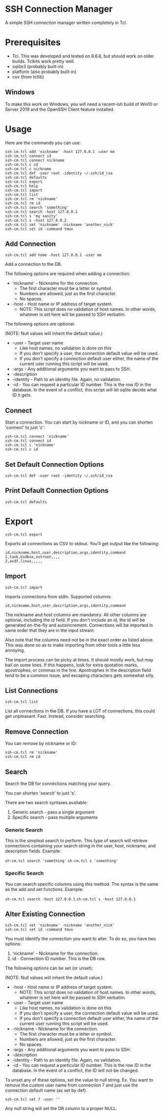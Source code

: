 # SSH Connection Manager
A simple SSH connection manager written completely in Tcl.

# Prerequisites

* Tcl. This was developed and tested on 8.6.8, but should work on older builds. Tclkits work pretty well.
* sqlite3 (probably built-in)
* platform (also probably built-in)
* csv (from tcllib)

## Windows

To make this work on Windows, you will need a recent-ish build of Win10 or Server 2019 and the OpenSSH Client feature installed.

# Usage

Here are the commands you can use:
```
ssh-cm.tcl add 'nickname' -host 127.0.0.1 -user me
ssh-cm.tcl connect id
ssh-cm.tcl connect nickname
ssh-cm.tcl c id
ssh-cm.tcl c nickname
ssh-cm.tcl def -user root -identity ~/.ssh/id_rsa
ssh-cm.tcl defaults
ssh-cm.tcl export
ssh-cm.tcl help
ssh-cm.tcl import
ssh-cm.tcl list
ssh-cm.tcl rm 'nickname'
ssh-cm.tcl rm id
ssh-cm.tcl search 'something'
ssh-cm.tcl search -host 127.0.0.1
ssh-cm.tcl s 'my sanity'
ssh-cm.tcl s -host 127.0.0.2
ssh-cm.tcl set 'nickname' -nickname 'another_nick'
ssh-cm.tcl set id -command tmux
```

## Add Connection

`ssh-cm.tcl add home -host 127.0.0.1 -user me`

Add a connection to the DB.

The following options are required when adding a connection:

* 'nickname' - Nickname for the connection.
  * The first character must be a letter or symbol.
  * Numbers are allowed, just as the first character.
  * No spaces.
* -host - Host name or IP address of target system.
  * NOTE: This script does no validation of host names. In other words,
    whatever is set here will be passed to SSH verbatim.

The following options are optional:

(NOTE: Null values will inherit the default value.)

* -user - Target user name
  * Like host names, no validation is done on this
  * If you don't specify a user, the connection default value will be used.
  * If you don't specify a connection default user either, the name of the
    current user running this script will be used.
* -args - Any additional arguments you want to pass to SSH.
* -description
* -identity - Path to an identity file. Again, no validation.
* -id - You can request a particular ID number. This is the row ID in the
  database. In the event of a conflict, this script will let sqlite decide what
  ID it gets.

## Connect

Start a connection. You can start by nickname or ID, and you can shorten 'connect' to just 'c':

```
ssh-cm.tcl connect 'nickname'
ssh-cm.tcl connect id
ssh-cm.tcl c 'nickname'
ssh-cm.tcl c id
```

## Set Default Connection Options

`ssh-cm.tcl def -user root -identity ~/.ssh/id_rsa`

## Print Default Connection Options

`ssh-cm.tcl defaults`
    
# Export

`ssh-cm.tcl export`

Exports all connections as CSV to stdout. You'll get output like the following:

```
id,nickname,host,user,description,args,identity,command
1,tank,bsdbox,notroot,,,,
2,asdf,linux,,,,,
```

## Import

`ssh-cm.tcl import`

Imports connections from stdin. Supported columns:

```
id,nickname,host,user,description,args,identity,command
```

The nickname and host columns are mandatory. All other columns are optional,
including the id field. If you don't include an id, the id will be generated
on-the-fly and autoincrement. Connections will be imported in same order that
they are in the input stream.

Also note that the columns need not be in the exact order as listed above. This
was done so as to make importing from other tools a little less annoying.

The import process can be picky at times. It should mostly work, but may bail
on some lines. If this happens, look for extra quotation marks, apostrophes, or
commas in the line.  Apostrophes in the description field tend to be a common
issue, and escaping characters gets somewhat silly.

## List Connections

`ssh-cm.tcl list`

List all connections in the DB. If you have a LOT of connections, this could
get unpleasant. Fast. Instead, consider searching.

## Remove Connection

You can remove by nickname or ID:
```
ssh-cm.tcl rm 'nickname'
ssh-cm.tcl rm id
```

## Search

Search the DB for connections matching your query.

You can shorten 'search' to just 's'.


There are two search syntaxes available:

1. Generic search - pass a single argument
2. Specific search - pass multiple arguments

### Generic Search

This is the simplest search to perform. This type of search will retrieve
connections containing your search string in the user, host, nickname, and
description fields. Example:

`sh-cm.tcl search 'something'`
`sh-cm.tcl s 'something'`

### Specific Search

You can search specific columns using this method. The syntax is the same as
the add and set functions.  Example:

`sh-cm.tcl search -host 127.0.0.1`
`sh-cm.tcl s -host 127.0.0.1`

## Alter Existing Connection
```
ssh-cm.tcl set 'nickname' -nickname 'another_nick'
ssh-cm.tcl set id -command tmux
```
You must identify the connection you want to alter.
To do so, you have two options:

1. 'nickname' - Nickname for the connection.
2. id - Connection ID number. This is the DB row.
            
The following options can be set (or unset):

(NOTE: Null values will inherit the default value.)

* -host - Host name or IP address of target system.
  * NOTE: This script does no validation of host names.
    In other words, whatever is set here will be
    passed to SSH verbatim.
* -user - Target user name
  * Like host names, no validation is done on this
  * If you don't specify a user, the connection
    default value will be used.
  * If you don't specify a connection default user
    either, the name of the current user running this
    script will be used.
* -nickname - Nickname for the connection.
  * The first character must be a letter or symbol.
  * Numbers are allowed, just as the first character.
  * No spaces.
* -args - Any additional arguments you want to pass to SSH.
* -description
* -identity - Path to an identity file. Again, no validation.
* -id - You can request a particular ID number. This is the
    row ID in the database. In the event of a conflict,
    the ID will not be changed.
            
To unset any of these options, set the value to null string.
Ex. You want to remove the custom user name from connection 7
    and just use the connection default name (as set by def).

`ssh-cm.tcl set 7 -user ''`

Any null string will set the DB column to a proper NULL.
